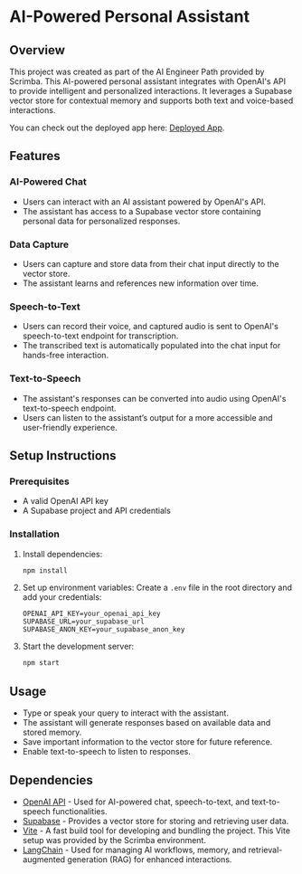 # AI-Powered Personal Assistant

## Overview
This project was created as part of the AI Engineer Path provided by Scrimba.
This AI-powered personal assistant integrates with OpenAI's API to provide intelligent and personalized interactions. It leverages a Supabase vector store for contextual memory and supports both text and voice-based interactions.

You can check out the deployed app here: [Deployed App](https://personal-assistant-1vkb.onrender.com).

## Features
### AI-Powered Chat
- Users can interact with an AI assistant powered by OpenAI's API.
- The assistant has access to a Supabase vector store containing personal data for personalized responses.

### Data Capture
- Users can capture and store data from their chat input directly to the vector store.
- The assistant learns and references new information over time.

### Speech-to-Text
- Users can record their voice, and captured audio is sent to OpenAI's speech-to-text endpoint for transcription.
- The transcribed text is automatically populated into the chat input for hands-free interaction.

### Text-to-Speech
- The assistant's responses can be converted into audio using OpenAI's text-to-speech endpoint.
- Users can listen to the assistant’s output for a more accessible and user-friendly experience.

## Setup Instructions
### Prerequisites
- A valid OpenAI API key
- A Supabase project and API credentials

### Installation
1. Install dependencies:
   ```sh
   npm install
   ```
2. Set up environment variables:
   Create a `.env` file in the root directory and add your credentials:
   ```env
   OPENAI_API_KEY=your_openai_api_key
   SUPABASE_URL=your_supabase_url
   SUPABASE_ANON_KEY=your_supabase_anon_key
   ```
3. Start the development server:
   ```sh
   npm start
   ```
## Usage
- Type or speak your query to interact with the assistant.
- The assistant will generate responses based on available data and stored memory.
- Save important information to the vector store for future reference.
- Enable text-to-speech to listen to responses.

## Dependencies
- [OpenAI API](https://openai.com/) - Used for AI-powered chat, speech-to-text, and text-to-speech functionalities.
- [Supabase](https://supabase.io/) - Provides a vector store for storing and retrieving user data.
- [Vite](https://vitejs.dev/) - A fast build tool for developing and bundling the project. This Vite setup was provided by the Scrimba environment.
- [LangChain](https://python.langchain.com/) - Used for managing AI workflows, memory, and retrieval-augmented generation (RAG) for enhanced interactions.

